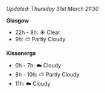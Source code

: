 *Updated: Thursday 31st March 21:30*

**Glasgow**

* 22h - 8h: :sunny: Clear
* 9h: :partly_sunny: Partly Cloudy

**Kissonerga**

* 0h - 7h: :cloud: Cloudy
* 8h - 10h: :partly_sunny: Partly Cloudy
* 11h: :cloud: Cloudy
